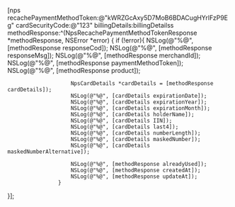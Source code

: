 [nps recachePaymentMethodToken:@"kWRZGcAxy5D7MoB6BDACugHYrlFzP9Eg"
              cardSecurityCode:@"123"
                billingDetails:billingDetailss
                methodResponse:^(NpsRecachePaymentMethodTokenResponse *methodResponse, NSError *error) {
                    if (!error){
                        NSLog(@"%@", [methodResponse responseCod]);
                        NSLog(@"%@", [methodResponse responseMsg]);
                        NSLog(@"%@", [methodResponse merchandId]);
                        NSLog(@"%@", [methodResponse paymentMethodToken]);
                        NSLog(@"%@", [methodResponse product]);

                        NpsCardDetails *cardDetails = [methodResponse cardDetails]);
                        NSLog(@"%@", [cardDetails expirationDate]);
                        NSLog(@"%@", [cardDetails expirationYear]);
                        NSLog(@"%@", [cardDetails expirationMonth]);
                        NSLog(@"%@", [cardDetails holderName]);
                        NSLog(@"%@", [cardDetails IIN]);
                        NSLog(@"%@", [cardDetails last4]);
                        NSLog(@"%@", [cardDetails numberLength]);
                        NSLog(@"%@", [cardDetails maskedNumber]);
                        NSLog(@"%@", [cardDetails maskedNumberAlternative]);

                        NSLog(@"%@", [methodResponse alreadyUsed]);
                        NSLog(@"%@", [methodResponse createdAt]);
                        NSLog(@"%@", [methodResponse updateAt]);
                    }
}];